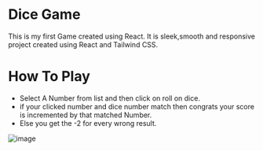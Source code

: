 # Dice Game
This is my first Game created using React. It is sleek,smooth and responsive project created using React and Tailwind CSS.
# How To Play
- Select A Number from list and then click on roll on dice.
- if your clicked number and dice number match then congrats your score is  incremented by that matched Number.
- Else you get the -2 for every wrong result.

![image](https://github.com/mukulpythondev/React-Dice-Game/assets/134795697/1d9bf25a-0e9d-43e8-ad4e-55a1150befd7)

  
